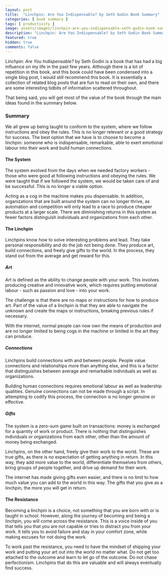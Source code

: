 ```yaml
---
layout: post
title:  "Linchpin: Are You Indispensable? by Seth Godin Book Summary"
categories: [ book summary ]
tags: [ productivity ]
image: assets/images/linchpin-are-you-indispensable-seth-godin-book-summary.png
description: "Linchpin: Are You Indispensable? by Seth Godin Book Summary"
featured: true
hidden: true
comments: false
---
```


*Linchpin: Are You Indispensable?* by Seth Godin is a book that has had a big influence on my life in the past few years. Although there is a lot of repetition in this book, and this book could have been condensed into a single blog post, I would still recommend this book. It is essentially a collection of related blog posts that are fun to read on their own, and there are some interesting tidbits of information scattered throughout.

That being said, you will get most of the value of the book through the main ideas found in the summary below.

### Summary

We all grew up being taught to conform to the system, where we follow instructions and obey the rules. This is no longer relevant or a good strategy for success. The best option that we have is to choose to become a linchpin: someone who is indispensable, remarkable, able to exert emotional labour into their work and build human connections.

#### The System

The system evolved from the days when we needed factory workers - those who were good at following instructions and obeying the rules. We were taught that if we followed the system, we would be taken care of and be successful. This is no longer a viable option.

Acting as a cog in the machine makes you dispensable. In addition, organizations that are built around the system can no longer thrive, as automation and competition will only lead to a race to produce cheaper products at a larger scale. There are diminishing returns in this system as fewer factors distinguish individuals and organizations from each other.

#### The Linchpin

Linchpins know how to solve interesting problems and lead. They take personal responsibility and do the job not being done. They produce art, build connections, and freely give gifts to the world. In the process, they stand out from the average and get reward for this.

##### Art

Art is defined as the ability to change people with your work. This involves producing creative and innovative work, which requires putting emotional labour - such as passion and love - into your work.

The challenge is that there are no maps or instructions for how to produce art. Part of the value of a linchpin is that they are able to navigate the unknown and create the maps or instructions, breaking previous rules if necessary.

With the internet, normal people can now own the means of production and are no longer limited to being cogs in the machine or limited in the art they can produce.

##### Connections

Linchpins build connections with and between people. People value connections and relationships more than anything else, and this is a factor that distinguishes between average and remarkable individuals as well as organizations.

Building human connections requires emotional labour as well as leadership qualities. Genuine connections can not be made through a script. In attempting to codify this process, the connection is no longer genuine or effective.

##### Gifts

The system is a zero-sum game built on transactions: money is exchanged for a quantity of work or product. There is nothing that distinguishes individuals or organizations from each other, other than the amount of money being exchanged.

Linchpins, on the other hand, freely give their work to the world. These are true gifts, as there is no expectation of getting anything in return. In this way, they add more value to the world, differentiate themselves from others, bring groups of people together, and drive up demand for their work.

The internet has made giving gifts even easier, and there is no limit to how much value you can add to the world in this way. The gifts that you give as a linchpin, the more you will get in return.

#### The Resistance

Becoming a linchpin is a choice, not something that you are born with or is taught in school. However, along the journey of becoming and being a linchpin, you will come across the resistance. This is a voice inside of you that tells you that you are not capable or tries to distract you from your work. It tells you to avoid failure and stay in your comfort zone, while making excuses for not doing the work.

To work past the resistance, you need to have the mindset of shipping your work and putting your art out into the world no matter what. Do not get too attached to the outcome and learn to let go of the outcome. Do not chase perfectionism. Linchpins that do this are valuable and will always eventually find success.
